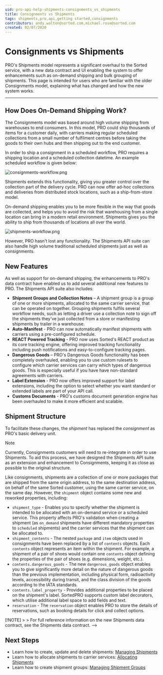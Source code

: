 ```yaml
---
uid: pro-api-help-shipments-consignments_vs_shipments
title: Consignments vs Shipments
tags: shipments,pro,api,getting started,consignments
contributors: andy.walton@sorted.com,michael.rose@sorted.com
created: 02/07/2020
---
```

# Consignments vs Shipments

PRO's Shipments model represents a significant overhaul to the Sorted service, with a new data contract and UI enabling the system to offer enhancements such as on-demand shipping and bulk grouping of shipments. This page is intended for users who are familiar with the older Consignments model, explaining what has changed and how the new system works.

---

## How Does On-Demand Shipping Work?

The Consignments model was based around high volume shipping from warehouses to end consumers. In this model, PRO could ship thousands of items for a customer daily, with carriers making regular scheduled collections from a small number of fulfilment centres before taking the goods to their own hubs and then shipping out to the end customer.

In order to ship a consignment in a scheduled workflow, PRO requires a shipping location and a scheduled collection datetime. An example scheduled workflow is given below:

![consignments-workflow.png](/pro/images/consignments-workflow.png)

Shipments extends this functionality, giving you greater control over the collection part of the delivery cycle. PRO can now offer ad-hoc collections and deliveries from distributed stock locations, such as a ship-from-store model. 

On-demand shipping enables you to be more flexible in the way that goods are collected, and helps you to avoid the risk that warehousing from a single location can bring in a modern retail environment. Shipments gives you the ability to ship from thousands of locations all over the world.

![shipments-workflow.png](/pro/images/shipments-workflow.png)

However, PRO hasn't lost any functionality. The Shipments API suite can also handle high volume traditional scheduled shipments just as well as consignments. 

## New Features

As well as support for on-demand shipping, the enhancements to PRO's data contract have enabled us to add several additional new features to PRO. The Shipments API suite also includes:

* **Shipment Groups and Collection Notes** – A shipment group is a group of one or more shipments, allocated to the same carrier service, that can be operated on together. Grouping shipments fulfils several workflow needs, such as letting a driver use a collection note to sign off the shipments they've just collected from a store or manifesting shipments by trailer in a warehouse.            
* **Auto-Manifest** - PRO can now automatically manifest shipments with carriers using a pre-configured schedule.
* **REACT Powered Tracking** - PRO now uses Sorted's REACT product as its core tracking engine, offering improved tracking functionality including push notifications and easy-to-configure tracking pages.
* **Dangerous Goods** – PRO's Dangerous Goods functionality has been completely overhauled, enabling you to use custom rulesets to configure which carrier services can carry which types of dangerous goods. This is especially useful if you have have non-standard agreements with carriers.
* **Label Extension** - PRO now offers improved support for label extensions, including the option to select whether you want standard or extended labels are part of your API call.
* **Customs Documents** -  PRO's customs document generation engine has been overhauled to make it more efficient and scalable.

## Shipment Structure

To facilitate these changes, the _shipment_ has replaced the _consignment_ as PRO's basic delivery unit. 

> [!NOTE]
>
> Currently, Consignments customers will need to re-integrate in order to use Shipments. To aid this process, we have designed the Shipments API suite as an extension and enhancement to Consignments, keeping it as close as possible to the original structure. 

Like consignments, shipments are a collection of one or more packages that are shipped from the same origin address, to the same destination address, on behalf of the same Sorted customer, using the same carrier service, on the same day. However, the `shipment` object contains some new and reworked properties, including:

* `shipment_type` - Enables you to specify whether the shipment is intended to be allocated with an on-demand service or a scheduled service. This property affects PRO's validation when creating a shipment (as `on_demand` shipments have different mandatory properties to `scheduled` shipments) and the carrier services that the shipment can be allocated to.
* `shipment_contents` - The nested `package` and `item` objects used in consignments have been replaced by a list of `contents` objects. Each `contents` object represents an item within the shipment. For example, a shipment of a pair of shoes would contain one `contents` object defining the properties of the pair of shoes (e.g. dimensions, weight, etc.).
* `contents.dangerous_goods` - The new `dangerous_goods` object enables you to give significantly more detail on the nature of dangerous goods than the previous implementation, including physical form, radioactivity levels, accessibility during transit, and the class division of the goods according to the IATA standards.
* `contents.label_property` - Provides additional properties to be placed on the shipment's label. SortedPRO supports custom label decorators, which utilise additional label space to add fields and text. 
* `reservation` - The `reservation` object enables PRO to store the details of reservations, such as booking details for click and collect options.

<!--> [!NOTE]
>
> For full reference information on the new Shipments data contract, see the Shipments data contract. -->

## Next Steps

* Learn how to create, update and delete shipments: [Managing Shipments](/pro/api/shipments/managing_shipments.html)
* Learn how to allocate shipments to carrier services: [Allocating Shipments](/pro/api/shipments/allocating_shipments.html)
* Learn how to create shipment groups: [Managing Shipment Groups](/pro/api/shipments/managing_shipment_groups.html) 
